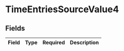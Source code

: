 # TimeEntriesSourceValue4


## Fields

| Field       | Type        | Required    | Description |
| ----------- | ----------- | ----------- | ----------- |